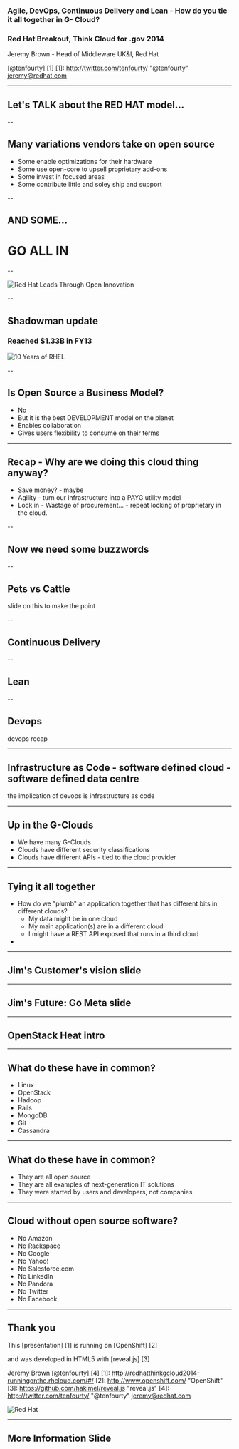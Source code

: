
### Agile, DevOps, Continuous Delivery and Lean - How do you tie it all together in G- Cloud?
### Red Hat Breakout, Think Cloud for .gov 2014
Jeremy Brown - Head of Middleware UK&I, Red Hat

[@tenfourty] [1]
[1]: http://twitter.com/tenfourty/ "@tenfourty"
<jeremy@redhat.com>

---

## Let's TALK about the RED HAT model...

--

## Many variations vendors take on open source

* Some enable optimizations for their hardware <!-- .element: class="fragment" data-fragment-index="1" -->
* Some use open-core to upsell proprietary add-ons <!-- .element: class="fragment" data-fragment-index="2" -->
* Some invest in focused areas <!-- .element: class="fragment" data-fragment-index="3" -->
* Some contribute little and soley ship and support <!-- .element: class="fragment" data-fragment-index="4" -->

--

## AND SOME...
# GO ALL IN <!-- .element: class="fragment" data-fragment-index="1" -->

--

![Red Hat Leads Through Open Innovation](img/rht-lifecycle.png) <!-- .element: class="noshadow" fullscreen-size="contain" -->

--

## Shadowman update
### Reached $1.33B in FY13 <!-- .element: class="fragment highlight-red" -->

![10 Years of RHEL](img/RHEL_10year-02.png) <!-- .element: class="noshadow" -->

--

## Is Open Source a Business Model?

* No <!-- .element: class="fragment" data-fragment-index="1" -->
* But it is the best DEVELOPMENT model on the planet <!-- .element: class="fragment" data-fragment-index="2" -->
* Enables collaboration <!-- .element: class="fragment" data-fragment-index="3" -->
* Gives users flexibility to consume on their terms <!-- .element: class="fragment" data-fragment-index="4" -->

---

## Recap - Why are we doing this cloud thing anyway?

* Save money? - maybe
* Agility - turn our infrastructure into a PAYG utility model
* Lock in - Wastage of procurement... - repeat locking of proprietary in the cloud.

--

## Now we need some buzzwords

--

## Pets vs Cattle

slide on this to make the point

--

## Continuous Delivery

--

## Lean

--

## Devops

devops recap

---

## Infrastructure as Code - software defined cloud - software defined data centre

the implication of devops is infrastructure as code

---

## Up in the G-Clouds

* We have many G-Clouds
* Clouds have different security classifications
* Clouds have different APIs - tied to the cloud provider

---

## Tying it all together

* How do we "plumb" an application together that has different bits in different clouds?
	* My data might be in one cloud
	* My main application(s) are in a different cloud
	* I might have a REST API exposed that runs in a third cloud
* 

---

## Jim's Customer's vision slide

---

## Jim's Future: Go Meta slide

---

## OpenStack Heat intro

---

## What do these have in common?
* Linux
* OpenStack
* Hadoop
* Rails
* MongoDB
* Git
* Cassandra

---

## What do these have in common?
* They are all open source
* They are all examples of next-generation IT solutions
* They were started by users and developers, not companies

---

## Cloud without open source software?
* No Amazon
* No Rackspace
* No Google
* No Yahoo!
* No Salesforce.com
* No LinkedIn
* No Pandora
* No Twitter
* No Facebook

---

## Thank you
This [presentation] [1] is running on [OpenShift] [2] 

and was developed in HTML5 with [reveal.js] [3]

Jeremy Brown [@tenfourty] [4]
[1]: http://redhatthinkgcloud2014-runningonthe.rhcloud.com/#/
[2]: http://www.openshift.com/ "OpenShift"
[3]: https://github.com/hakimel/reveal.js "reveal.js"
[4]: http://twitter.com/tenfourty/ "@tenfourty"
<jeremy@redhat.com>

![Red Hat](img/Red_Hat_RGB.png) <!-- .element: class="noshadow" -->

---

## More Information Slide


